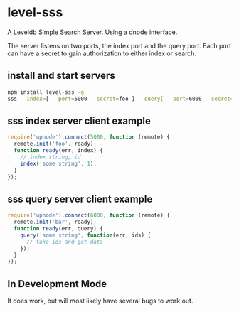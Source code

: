 # level-sss

A Leveldb Simple Search Server. Using a dnode interface.

The server listens on two ports, the index port and the query
port.  Each port can have a secret to gain authorization
to either index or search.

## install and start servers

``` sh
npm install level-sss -g
sss --index=[ --port=5000 --secret=foo ] --query[ --port=6000 --secret=bar ]
```

## sss index server client example

``` js
require('upnode').connect(5000, function (remote) {
  remote.init('foo', ready);
  function ready(err, index) {
    // index string, id
    index('some string', 1);
  }
});
```

## sss query server client example

``` js
require('upnode').connect(6000, function (remote) {
  remote.init('bar', ready);
  function ready(err, query) {
    query('some string', function(err, ids) {
      // take ids and get data
    });
  }
});
```

## In Development Mode

It does work, but will most likely have several bugs to work out.

